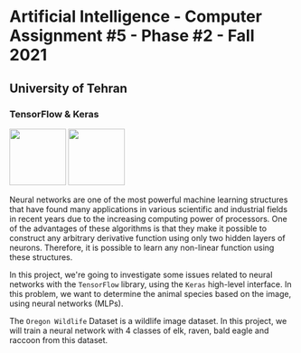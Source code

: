 # Artificial Intelligence - Computer Assignment #5 - Phase #2 - Fall 2021
## University of Tehran
### TensorFlow & Keras

<img src='https://upload.wikimedia.org/wikipedia/commons/thumb/2/2d/Tensorflow_logo.svg/1200px-Tensorflow_logo.svg.png' width=100 /> <img src='https://upload.wikimedia.org/wikipedia/commons/thumb/a/ae/Keras_logo.svg/1200px-Keras_logo.svg.png' width=100 />

Neural networks are one of the most powerful machine learning structures that have found many applications in various scientific and industrial fields in recent years due to the increasing computing power of processors. One of the advantages of these algorithms is that they make it possible to construct any arbitrary derivative function using only two hidden layers of neurons. Therefore, it is possible to learn any non-linear function using these structures. 

In this project, we're going to investigate some issues related to neural networks with the `TensorFlow` library, using the `Keras` high-level interface. In this problem, we want to determine the animal species based on the image, using neural networks (MLPs).

The `Oregon Wildlife` Dataset is a wildlife image dataset. In this project, we will train a neural network with 4 classes of elk, raven, bald eagle and raccoon from this dataset.

